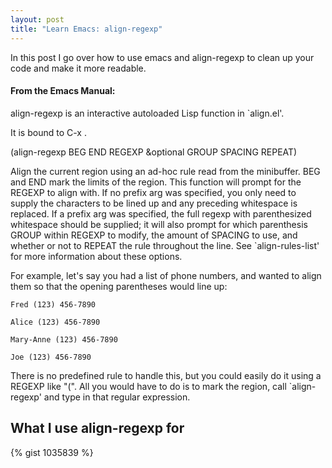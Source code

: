 ```yaml
---
layout: post
title: "Learn Emacs: align-regexp"
---
```


In this post I go over how to use emacs and align-regexp to clean up your code and make it more readable.

#### From the Emacs Manual:

align-regexp is an interactive autoloaded Lisp function in `align.el'.

It is bound to C-x .

(align-regexp BEG END REGEXP &optional GROUP SPACING REPEAT)

Align the current region using an ad-hoc rule read from the minibuffer. BEG and END mark the limits of the region. This function will prompt for the REGEXP to align with. If no prefix arg was specified, you only need to supply the characters to be lined up and any preceding whitespace is replaced. If a prefix arg was specified, the full regexp with parenthesized whitespace should be supplied; it will also prompt for which parenthesis GROUP within REGEXP to modify, the amount of SPACING to use, and whether or not to REPEAT the rule throughout the line. See `align-rules-list' for more information about these options.

For example, let's say you had a list of phone numbers, and wanted to align them so that the opening parentheses would line up:

    Fred (123) 456-7890
    
    Alice (123) 456-7890
    
    Mary-Anne (123) 456-7890
    
    Joe (123) 456-7890

There is no predefined rule to handle this, but you could easily do it using a
REGEXP like "(". All you would have to do is to mark the region, call `align-
regexp' and type in that regular expression.

## What I use align-regexp for

{% gist 1035839 %}
